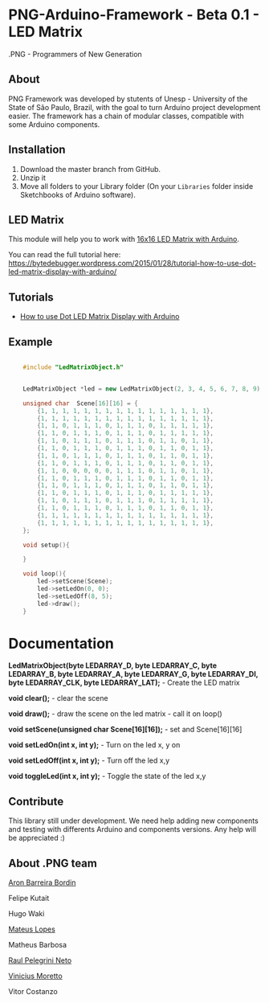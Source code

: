 # PNG-Arduino-Framework - Beta 0.1  - LED Matrix

.PNG - Programmers of New Generation

## About

PNG Framework was developed by stutents of Unesp - University of the State of São Paulo, Brazil, with the goal to turn Arduino project development easier. The framework has a chain of modular classes, compatible with some Arduino components. 

## Installation

1. Download the master branch from GitHub.
2. Unzip it
3. Move all folders to your Library folder (On your `Libraries` folder inside Sketchbooks of Arduino software).


## LED Matrix

This module will help you to work with [16x16 LED Matrix with Arduino](http://www.elabpeers.com/led-matrix-display.html).

You can read the full tutorial here: https://bytedebugger.wordpress.com/2015/01/28/tutorial-how-to-use-dot-led-matrix-display-with-arduino/

## Tutorials

* [How to use Dot LED Matrix Display with Arduino](https://bytedebugger.wordpress.com/2015/01/28/tutorial-how-to-use-dot-led-matrix-display-with-arduino/)

## Example
```c++

	#include "LedMatrixObject.h"


	LedMatrixObject *led = new LedMatrixObject(2, 3, 4, 5, 6, 7, 8, 9);

	unsigned char  Scene[16][16] = {
	    {1, 1, 1, 1, 1, 1, 1, 1, 1, 1, 1, 1, 1, 1, 1, 1},
	    {1, 1, 1, 1, 1, 1, 1, 1, 1, 1, 1, 1, 1, 1, 1, 1},
	    {1, 1, 0, 1, 1, 1, 0, 1, 1, 1, 0, 1, 1, 1, 1, 1},
	    {1, 1, 0, 1, 1, 1, 0, 1, 1, 1, 0, 1, 1, 1, 1, 1},
	    {1, 1, 0, 1, 1, 1, 0, 1, 1, 1, 0, 1, 1, 0, 1, 1},
	    {1, 1, 0, 1, 1, 1, 0, 1, 1, 1, 0, 1, 1, 0, 1, 1},
	    {1, 1, 0, 1, 1, 1, 0, 1, 1, 1, 0, 1, 1, 0, 1, 1},
	    {1, 1, 0, 1, 1, 1, 0, 1, 1, 1, 0, 1, 1, 0, 1, 1},
	    {1, 1, 0, 0, 0, 0, 0, 1, 1, 1, 0, 1, 1, 0, 1, 1},
	    {1, 1, 0, 1, 1, 1, 0, 1, 1, 1, 0, 1, 1, 0, 1, 1},
	    {1, 1, 0, 1, 1, 1, 0, 1, 1, 1, 0, 1, 1, 0, 1, 1},
	    {1, 1, 0, 1, 1, 1, 0, 1, 1, 1, 0, 1, 1, 1, 1, 1},
	    {1, 1, 0, 1, 1, 1, 0, 1, 1, 1, 0, 1, 1, 1, 1, 1},
	    {1, 1, 0, 1, 1, 1, 0, 1, 1, 1, 0, 1, 1, 0, 1, 1},
	    {1, 1, 1, 1, 1, 1, 1, 1, 1, 1, 1, 1, 1, 1, 1, 1},
	    {1, 1, 1, 1, 1, 1, 1, 1, 1, 1, 1, 1, 1, 1, 1, 1},
	};

	void setup(){

	}

	void loop(){
		led->setScene(Scene);
		led->setLedOn(0, 0);
		led->setLedOff(8, 5);
		led->draw();
	}
```

# Documentation

**LedMatrixObject(byte LEDARRAY_D, byte LEDARRAY_C, byte LEDARRAY_B, byte LEDARRAY_A, byte LEDARRAY_G, byte LEDARRAY_DI, byte LEDARRAY_CLK, byte LEDARRAY_LAT);** - Create the LED matrix

**void clear();** - clear the scene

**void draw();** - draw the scene on the led matrix - call it on loop()

**void setScene(unsigned char  Scene[16][16]);** - set and Scene[16][16]

**void setLedOn(int x, int y);** - Turn on the led x, y on

**void setLedOff(int x, int y);** -  Turn off the led x,y

**void toggleLed(int x, int y);** -  Toggle the state of the led x,y
## Contribute

This library still under development. We need help adding new components and testing with differents Arduino and components versions. 
Any help will be appreciated :)

## About .PNG team

[Aron Barreira Bordin](http://github.com/aron-bordin/)

Felipe Kutait

Hugo Waki

[Mateus Lopes](https://github.com/lopeslopes)

Matheus Barbosa

[Raul Pelegrini Neto](https://github.com/RaulPelegrini)

[Vinicius Moretto](https://github.com/vinimoretto)

Vitor Costanzo
